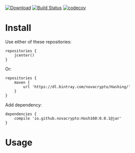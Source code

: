 [![Download](https://api.bintray.com/packages/novacrypto/Hashing/Hash160/images/download.svg)](https://bintray.com/novacrypto/Hashing/Hash160/_latestVersion) [![Build Status](https://travis-ci.org/NovaCrypto/Hash160.svg?branch=master)](https://travis-ci.org/NovaCrypto/Hash160) [![codecov](https://codecov.io/gh/NovaCrypto/Hash160/branch/master/graph/badge.svg)](https://codecov.io/gh/NovaCrypto/Hash160)

# Install

Use either of these repositories:

```
repositories {
    jcenter()
}
```

Or:

```
repositories {
    maven {
        url 'https://dl.bintray.com/novacrypto/Hashing/'
    }
}
```

Add dependency:

```
dependencies {
    compile 'io.github.novacrypto:Hash160:0.0.1@jar'
}

```

# Usage

